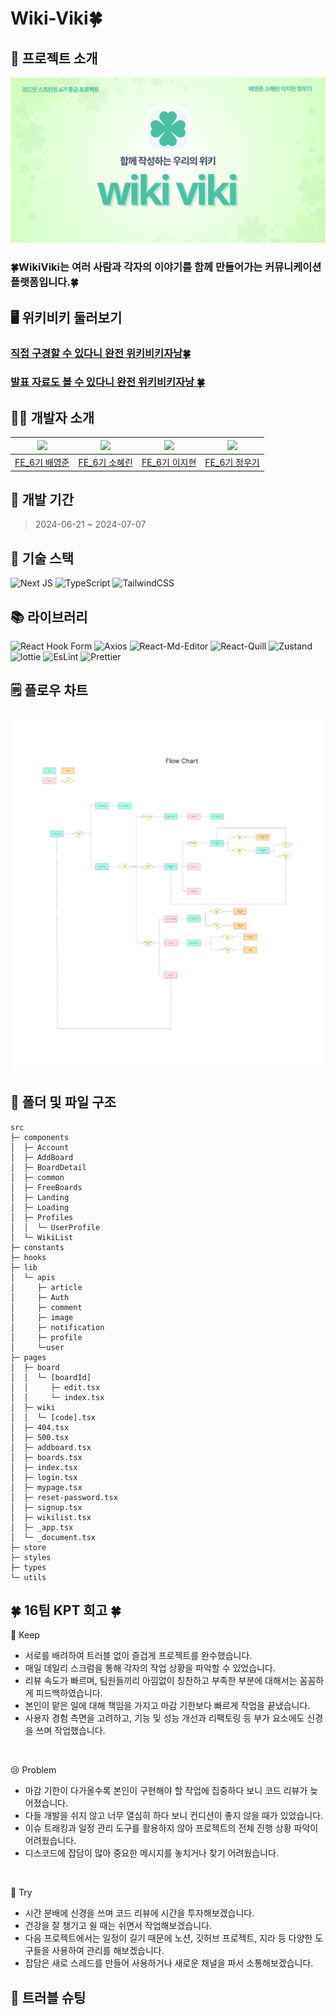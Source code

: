# Wiki-Viki🍀

## 📄 프로젝트 소개

![위키비키 메인로고](/public/images/wiki_viki_logo.png)

### 🍀WikiViki는 여러 사람과 각자의 이야기를 함께 만들어가는 커뮤니케이션 플랫폼입니다.🍀

## 🖥️ 위키비키 둘러보기

### [직접 구경할 수 있다니 완전 위키비키자낭🍀](https://wiki-viki.vercel.app/)

### [발표 자료도 볼 수 있다니 완전 위키비키자낭 🍀](https://acrobat.adobe.com/link/review?uri=urn:aaid:scds:US:389e51ef-1d00-4190-84a1-d1f4bd4d7ad7)

## 👨‍💻 개발자 소개

| <img src="https://avatars.githubusercontent.com/u/101815958?v=4"> | <img src="https://avatars.githubusercontent.com/u/96684473?v=4"> | <img src="https://avatars.githubusercontent.com/u/98106371?v=4"> | <img src="https://avatars.githubusercontent.com/u/113000290?v=4"> |
| :---------------------------------------------------------------: | :--------------------------------------------------------------: | :--------------------------------------------------------------: | :---------------------------------------------------------------: |
|          [FE_6기 배영준](https://github.com/dudwns0213)           |         [FE_6기 소혜린](https://github.com/miraclee1226)         |          [FE_6기 이지현](https://github.com/easyhyun00)          |           [FE_6기 정우기](https://github.com/WooGi1020)           |

## 📅 개발 기간

> 2024-06-21 ~ 2024-07-07

## 📖 기술 스택

![Next JS](https://img.shields.io/badge/Next.JS-black?style=for-the-badge&logo=next.js&logoColor=white)
![TypeScript](https://img.shields.io/badge/typescript-%23007ACC.svg?style=for-the-badge&logo=typescript&logoColor=white)
![TailwindCSS](https://img.shields.io/badge/tailwindcss-%2338B2AC.svg?style=for-the-badge&logo=tailwind-css&logoColor=white)

## 📚 라이브러리

![React Hook Form](https://img.shields.io/badge/React%20Hook%20Form-%23EC5990.svg?style=for-the-badge&logo=reacthookform&logoColor=white)
![Axios](https://img.shields.io/badge/Axios-%235A29E4.svg?style=for-the-badge&logo=axios&logoColor=white)
![React-Md-Editor](https://img.shields.io/badge/React Md Editor-%2303C4E8.svg?style=for-the-badge)
![React-Quill](https://img.shields.io/badge/React Quill-%232C3454.svg?style=for-the-badge)
![Zustand](https://img.shields.io/badge/Zustand-%2339477F.svg?style=for-the-badge)
![lottie](https://img.shields.io/badge/lottie-%2368BC71.svg?style=for-the-badge)
![EsLint](https://img.shields.io/badge/ESLint-%234B32C3.svg?style=for-the-badge&logo=ESLint&logoColor=white)
![Prettier](https://img.shields.io/badge/Prettier-%23F7B93E.svg?style=for-the-badge&logo=Prettier&logoColor=white)

## 🗒️ 플로우 차트

![flow-chart](public/images/flow-chart.png)

## 📂 폴더 및 파일 구조

```
src
├─ components
│  ├─ Account
│  ├─ AddBoard
│  ├─ BoardDetail
│  ├─ common
│  ├─ FreeBoards
│  ├─ Landing
│  ├─ Loading
│  ├─ Profiles
│  │  └─ UserProfile
│  └─ WikiList
├─ constants
├─ hooks
├─ lib
│  └─ apis
│     ├─ article
│     ├─ Auth
│     ├─ comment
│     ├─ image
│     ├─ notification
│     ├─ profile
│     └─user
├─ pages
│  ├─ board
│  │  └─ [boardId]
│  │     ├─ edit.tsx
│  │     └─ index.tsx
│  ├─ wiki
│  │  └─ [code].tsx
│  ├─ 404.tsx
│  ├─ 500.tsx
│  ├─ addboard.tsx
│  ├─ boards.tsx
│  ├─ index.tsx
│  ├─ login.tsx
│  ├─ mypage.tsx
│  ├─ reset-password.tsx
│  ├─ signup.tsx
│  ├─ wikilist.tsx
│  ├─ _app.tsx
│  └─ _document.tsx
├─ store
├─ styles
├─ types
└─ utils
```

## 🍀 16팀 KPT 회고 🍀

👏 Keep

- 서로를 배려하여 트러블 없이 즐겁게 프로젝트를 완수했습니다.
- 매일 데일리 스크럼을 통해 각자의 작업 상황을 파악할 수 있었습니다.
- 리뷰 속도가 빠르며, 팀원들끼리 아낌없이 칭찬하고 부족한 부분에 대해서는 꼼꼼하게 피드백하였습니다.
- 본인이 맡은 일에 대해 책임을 가지고 마감 기한보다 빠르게 작업을 끝냈습니다.
- 사용자 경험 측면을 고려하고, 기능 및 성능 개선과 리팩토링 등 부가 요소에도 신경을 쓰며 작업했습니다.

<br>

😢 Problem

- 마감 기한이 다가올수록 본인이 구현해야 할 작업에 집중하다 보니 코드 리뷰가 늦어졌습니다.
- 다들 개발을 쉬지 않고 너무 열심히 하다 보니 컨디션이 좋지 않을 때가 있었습니다.
- 이슈 트래킹과 일정 관리 도구를 활용하지 않아 프로젝트의 전체 진행 상황 파악이 어려웠습니다.
- 디스코드에 잡담이 많아 중요한 메시지를 놓치거나 찾기 어려웠습니다.

<br>

💪 Try

- 시간 분배에 신경을 쓰며 코드 리뷰에 시간을 투자해보겠습니다.
- 건강을 잘 챙기고 쉴 때는 쉬면서 작업해보겠습니다.
- 다음 프로젝트에서는 일정이 길기 때문에 노션, 깃허브 프로젝트, 지라 등 다양한 도구들을 사용하여 관리를 해보겠습니다.
- 잡담은 새로 스레드를 만들어 사용하거나 새로운 채널을 파서 소통해보겠습니다.

## 👊 트러블 슈팅
